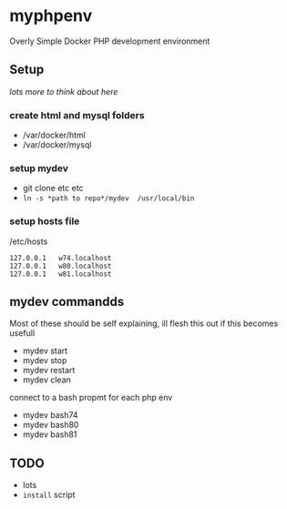 # myphpenv
Overly Simple Docker PHP development environment 


## Setup
*lots more to think about here*

### create html and mysql folders
* /var/docker/html
* /var/docker/mysql

### setup mydev
* git clone etc etc
* `ln -s *path to repo*/mydev  /usr/local/bin`


### setup hosts file
/etc/hosts

```
127.0.0.1	w74.localhost      
127.0.0.1	w80.localhost     
127.0.0.1	w81.localhost    
```




## mydev commandds

Most of these should be self explaining, ill flesh this out if this becomes usefull
* mydev start
* mydev stop
* mydev restart
* mydev clean

connect to a bash propmt for each php env
* mydev bash74
* mydev bash80
* mydev bash81


## TODO

* lots
* `install` script
